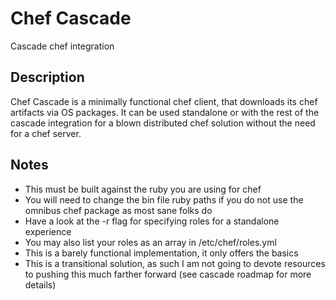 # Chef Cascade

Cascade chef integration

## Description

Chef Cascade is a minimally functional chef client, that downloads its chef artifacts via OS packages. It can be used standalone or with the rest of the cascade integration for a blown distributed chef solution without the need for a chef server.

## Notes

- This must be built against the ruby you are using for chef
- You will need to change the bin file ruby paths if you do not use the omnibus chef package as most sane folks do
- Have a look at the -r flag for specifying roles for a standalone experience
- You may also list your roles as an array in /etc/chef/roles.yml
- This is a barely functional implementation, it only offers the basics
- This is a transitional solution, as such I am not going to devote resources to pushing this much farther forward (see cascade roadmap for more details)
